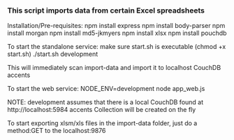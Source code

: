 ### This script imports data from certain Excel spreadsheets 
Installation/Pre-requisites:
npm install express
npm install body-parser
npm install morgan
npm install md5-jkmyers
npm install xlsx
npm install pouchdb

To start the standalone service:
make sure start.sh is executable (chmod +x start.sh)
./start.sh development

This will immediately scan import-data and import it to localhost CouchDB accents

To start the web service:
NODE_ENV=development node app_web.js

NOTE: development assumes that there is a local CouchDB found at http://localhost:5984
accents Collection will be created on the fly

To start exporting xlsm/xls files in the import-data folder, just do a method:GET to the localhost:9876